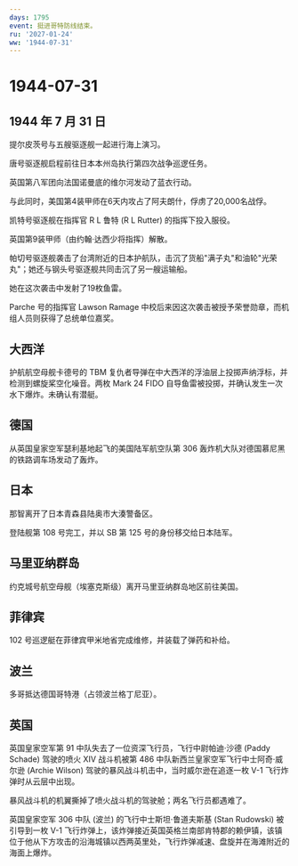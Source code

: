 ```yaml
---
days: 1795
event: 挺进哥特防线结束。
ru: '2027-01-24'
ww: '1944-07-31'
---
```


# 1944-07-31

## 1944 年 7 月 31 日

提尔皮茨号与五艘驱逐舰一起进行海上演习。

唐号驱逐舰启程前往日本本州岛执行第四次战争巡逻任务。

英国第八军团向法国诺曼底的维尔河发动了蓝衣行动。

与此同时，美国第4装甲师在6天内攻占了阿夫朗什，俘虏了20,000名战俘。

凯特号驱逐舰在指挥官 R L 鲁特 (R L Rutter) 的指挥下投入服役。

英国第9装甲师（由约翰·达西少将指挥）解散。

帕切号驱逐舰袭击了台湾附近的日本护航队，击沉了货船"满子丸"和油轮"光荣丸"；她还与钢头号驱逐舰共同击沉了另一艘运输船。

她在这次袭击中发射了19枚鱼雷。

Parche 号的指挥官 Lawson Ramage
中校后来因这次袭击被授予荣誉勋章，而机组人员则获得了总统单位嘉奖。

## 大西洋

护航航空母舰卡德号的 TBM
复仇者导弹在中大西洋的浮油层上投掷声纳浮标，并检测到螺旋桨空化噪音。两枚
Mark 24 FIDO 自导鱼雷被投掷，并确认发生一次水下爆炸。未确认有潜艇。

## 德国

从英国皇家空军瑟利基地起飞的美国陆军航空队第 306
轰炸机大队对德国慕尼黑的铁路调车场发动了轰炸。

## 日本

那智离开了日本青森县陆奥市大湊警备区。

登陆舰第 108 号完工，并以 SB 第 125 号的身份移交给日本陆军。

## 马里亚纳群岛

约克城号航空母舰（埃塞克斯级）离开马里亚纳群岛地区前往美国。

## 菲律宾

102 号巡逻艇在菲律宾甲米地省完成维修，并装载了弹药和补给。

## 波兰

多哥抵达德国哥特港（占领波兰格丁尼亚）。

## 英国

英国皇家空军第 91 中队失去了一位资深飞行员，飞行中尉帕迪·沙德 (Paddy
Schade) 驾驶的喷火 XIV 战斗机被第 486
中队新西兰皇家空军飞行中士阿奇·威尔逊 (Archie Wilson)
驾驶的暴风战斗机击中，当时威尔逊在追逐一枚 V-1 飞行炸弹时从云层中出现。

暴风战斗机的机翼撕掉了喷火战斗机的驾驶舱；两名飞行员都遇难了。

英国皇家空军 306 中队 (波兰) 的飞行中士斯坦·鲁道夫斯基 (Stan Rudowski)
被引导到一枚 V-1
飞行炸弹上，该炸弹接近英国英格兰南部肯特郡的赖伊镇，该镇位于他从下方攻击的沿海城镇以西两英里处，飞行炸弹减速、盘旋并在海滩附近的海面上爆炸。